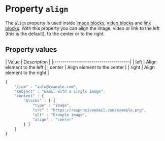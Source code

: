 # Property `align`

The `align` property is used inside [image blocks](copernica-docs:ResponsiveEmail/json/block-image), 
[video blocks](copernica-docs:ResponsiveEmail/json/block-video) and 
[link blocks](copernica-docs:ResponsiveEmail/json/block-link). With this property 
you can align the image, video or link to the left (this is the default), to 
the center or to the right.

## Property values

| Value | Description                  |
|:-------------------------------------|
| left | Align element to the left     |
| center | Align element to the center |
| right | Align element to the right   |

```javascript
{
    "from" : "info@example.com",
    "subject" : "Email with a single image",
    "content" : {
        "blocks" : [ {
            "type" : "image",
            "src" : "https://responsiveemail.com/example.png",
            "alt" : "Example image",
            "align" : "center"
        } ]
    }
}
```
